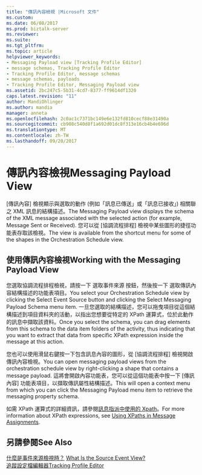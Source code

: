 ```yaml
---
title: "傳訊內容檢視 |Microsoft 文件"
ms.custom: 
ms.date: 06/08/2017
ms.prod: biztalk-server
ms.reviewer: 
ms.suite: 
ms.tgt_pltfrm: 
ms.topic: article
helpviewer_keywords:
- Messaging Payload view [Tracking Profile Editor]
- message schemas, Tracking Profile Editor
- Tracking Profile Editor, message schemas
- message schemas, payloads
- Tracking Profile Editor, Messaging Payload view
ms.assetid: 2bc247c5-5b31-4cd7-8377-ff9614df1320
caps.latest.revision: "11"
author: MandiOhlinger
ms.author: mandia
manager: anneta
ms.openlocfilehash: 2c0ac1c7371bc149e6e132fd810cecf88e31490a
ms.sourcegitcommit: cb908c540d8f1a692d01dc8f313e16cb4b4e696d
ms.translationtype: MT
ms.contentlocale: zh-TW
ms.lasthandoff: 09/20/2017
---
```

# <a name="messaging-payload-view"></a><span data-ttu-id="6da16-102">傳訊內容檢視</span><span class="sxs-lookup"><span data-stu-id="6da16-102">Messaging Payload View</span></span>
<span data-ttu-id="6da16-103">[傳訊內容] 檢視顯示與選取的動作 (例如「訊息已傳送」或「訊息已接收」) 相關聯之 XML 訊息的結構描述。</span><span class="sxs-lookup"><span data-stu-id="6da16-103">The Messaging Payload view displays the schema of the XML message associated with the selected action (for example, Message Sent or Received).</span></span> <span data-ttu-id="6da16-104">您可以從 [協調流程排程] 檢視中某些圖形的捷徑功能表存取該檢視。</span><span class="sxs-lookup"><span data-stu-id="6da16-104">The view is available from the shortcut menu for some of the shapes in the Orchestration Schedule view.</span></span>  
  
## <a name="working-with-the-messaging-payload-view"></a><span data-ttu-id="6da16-105">使用傳訊內容檢視</span><span class="sxs-lookup"><span data-stu-id="6da16-105">Working with the Messaging Payload View</span></span>  
 <span data-ttu-id="6da16-106">您選取協調流程排程檢視，請按一下 選取事件來源 按鈕，然後按一下 選取傳訊內容結構描述的功能表項目。</span><span class="sxs-lookup"><span data-stu-id="6da16-106">You select your Orchestration Schedule view by clicking the Select Event Source button and clicking the Select Messaging Payload Schema menu item.</span></span> <span data-ttu-id="6da16-107">一旦您選取的結構描述，您可以拖曳項目從這個結構描述到項目資料夾的活動，以指出您想要從特定的 XPath 運算式，位於此動作的訊息中擷取該資料。</span><span class="sxs-lookup"><span data-stu-id="6da16-107">Once you select the schema, you can drag elements from this schema to the data item folders of the activity, thus indicating that you want to extract that data from specific XPath expression inside the message at this action.</span></span>  
  
 <span data-ttu-id="6da16-108">您也可以使用滑鼠右鍵按一下包含訊息內容的圖形，從 [協調流程排程] 檢視開啟傳訊內容檢視。</span><span class="sxs-lookup"><span data-stu-id="6da16-108">You can open messaging payload views from the orchestration schedule view by right-clicking a shape that contains a message payload.</span></span> <span data-ttu-id="6da16-109">這將會開啟內容功能表，您可以從這個功能表中按一下 [傳訊內容] 功能表項目，以擷取傳訊屬性結構描述。</span><span class="sxs-lookup"><span data-stu-id="6da16-109">This will open a context menu from which you can click the Messaging Payload menu item to retrieve the messaging property schema.</span></span>  
  
 <span data-ttu-id="6da16-110">如需 XPath 運算式的詳細資訊，請參閱[訊息指派中使用的 Xpath](../core/using-xpaths-in-message-assignments.md)。</span><span class="sxs-lookup"><span data-stu-id="6da16-110">For more information about XPath expressions, see [Using XPaths in Message Assignments](../core/using-xpaths-in-message-assignments.md).</span></span>  
  
## <a name="see-also"></a><span data-ttu-id="6da16-111">另請參閱</span><span class="sxs-lookup"><span data-stu-id="6da16-111">See Also</span></span>  
 <span data-ttu-id="6da16-112">[什麼是事件來源檢視時？](../core/what-is-the-source-event-view.md) </span><span class="sxs-lookup"><span data-stu-id="6da16-112">[What Is the Source Event View?](../core/what-is-the-source-event-view.md) </span></span>  
 [<span data-ttu-id="6da16-113">追蹤設定檔編輯器</span><span class="sxs-lookup"><span data-stu-id="6da16-113">Tracking Profile Editor</span></span>](../core/tracking-profile-editor.md)